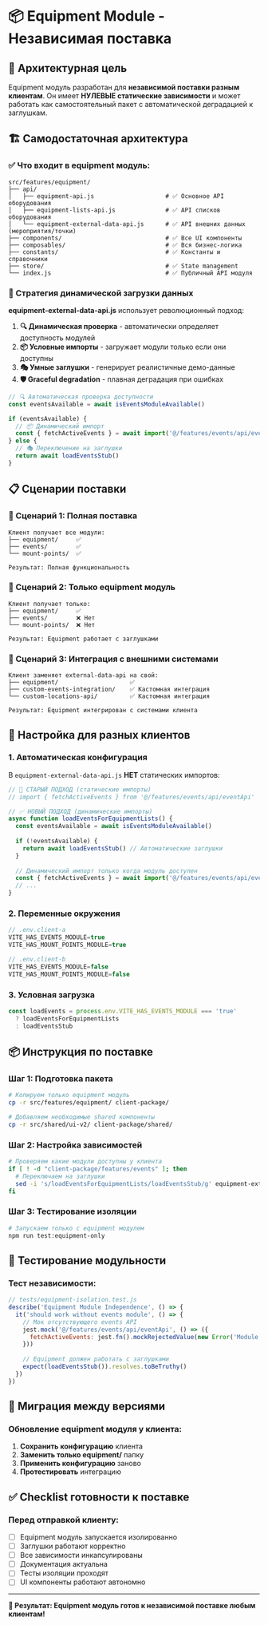 # 📦 Equipment Module - Независимая поставка

## 🎯 Архитектурная цель

Equipment модуль разработан для **независимой поставки разным клиентам**. Он имеет **НУЛЕВЫЕ статические зависимости** и может работать как самостоятельный пакет с автоматической деградацией к заглушкам.

## 🏗️ Самодостаточная архитектура

### ✅ Что входит в equipment модуль:

```
src/features/equipment/
├── api/
│   ├── equipment-api.js                    # ✅ Основное API оборудования
│   ├── equipment-lists-api.js              # ✅ API списков оборудования  
│   └── equipment-external-data-api.js      # ✅ API внешних данных (мероприятия/точки)
├── components/                             # ✅ Все UI компоненты
├── composables/                            # ✅ Вся бизнес-логика
├── constants/                              # ✅ Константы и справочники
├── store/                                  # ✅ State management
└── index.js                                # ✅ Публичный API модуля
```

### 🔄 Стратегия динамической загрузки данных

**equipment-external-data-api.js** использует революционный подход:

1. **🔍 Динамическая проверка** - автоматически определяет доступность модулей
2. **📦 Условные импорты** - загружает модули только если они доступны
3. **🎭 Умные заглушки** - генерирует реалистичные демо-данные
4. **🛡️ Graceful degradation** - плавная деградация при ошибках

```javascript
// 🔍 Автоматическая проверка доступности
const eventsAvailable = await isEventsModuleAvailable()

if (eventsAvailable) {
  // 📦 Динамический импорт
  const { fetchActiveEvents } = await import('@/features/events/api/eventApi')
} else {
  // 🎭 Переключение на заглушки
  return await loadEventsStub()
}
```

## 📋 Сценарии поставки

### 🎯 Сценарий 1: Полная поставка
```
Клиент получает все модули:
├── equipment/     ✅
├── events/        ✅  
└── mount-points/  ✅

Результат: Полная функциональность
```

### 🎯 Сценарий 2: Только equipment модуль
```
Клиент получает только:
├── equipment/     ✅
├── events/        ❌ Нет
└── mount-points/  ❌ Нет

Результат: Equipment работает с заглушками
```

### 🎯 Сценарий 3: Интеграция с внешними системами
```
Клиент заменяет external-data-api на свой:
├── equipment/                    ✅
├── custom-events-integration/    ✅ Кастомная интеграция
└── custom-locations-api/         ✅ Кастомная интеграция

Результат: Equipment интегрирован с системами клиента
```

## 🔧 Настройка для разных клиентов

### 1. Автоматическая конфигурация

В `equipment-external-data-api.js` **НЕТ** статических импортов:

```javascript
// 🚫 СТАРЫЙ ПОДХОД (статические импорты)
// import { fetchActiveEvents } from '@/features/events/api/eventApi'

// ✅ НОВЫЙ ПОДХОД (динамические импорты)
async function loadEventsForEquipmentLists() {
  const eventsAvailable = await isEventsModuleAvailable()
  
  if (!eventsAvailable) {
    return await loadEventsStub() // Автоматические заглушки
  }
  
  // Динамический импорт только когда модуль доступен
  const { fetchActiveEvents } = await import('@/features/events/api/eventApi')
  // ...
}
```

### 2. Переменные окружения

```javascript
// .env.client-a
VITE_HAS_EVENTS_MODULE=true
VITE_HAS_MOUNT_POINTS_MODULE=true

// .env.client-b  
VITE_HAS_EVENTS_MODULE=false
VITE_HAS_MOUNT_POINTS_MODULE=false
```

### 3. Условная загрузка

```javascript
const loadEvents = process.env.VITE_HAS_EVENTS_MODULE === 'true' 
  ? loadEventsForEquipmentLists 
  : loadEventsStub
```

## 📦 Инструкция по поставке

### Шаг 1: Подготовка пакета
```bash
# Копируем только equipment модуль
cp -r src/features/equipment/ client-package/

# Добавляем необходимые shared компоненты
cp -r src/shared/ui-v2/ client-package/shared/
```

### Шаг 2: Настройка зависимостей
```bash
# Проверяем какие модули доступны у клиента
if [ ! -d "client-package/features/events" ]; then
  # Переключаем на заглушки
  sed -i 's/loadEventsForEquipmentLists/loadEventsStub/g' equipment-external-data-api.js
fi
```

### Шаг 3: Тестирование изоляции
```bash
# Запускаем только с equipment модулем
npm run test:equipment-only
```

## 🧪 Тестирование модульности

### Тест независимости:
```javascript
// tests/equipment-isolation.test.js
describe('Equipment Module Independence', () => {
  it('should work without events module', () => {
    // Мок отсутствующего events API
    jest.mock('@/features/events/api/eventApi', () => ({
      fetchActiveEvents: jest.fn().mockRejectedValue(new Error('Module not found'))
    }))
    
    // Equipment должен работать с заглушками
    expect(loadEventsStub()).resolves.toBeTruthy()
  })
})
```

## 🔄 Миграция между версиями

### Обновление equipment модуля у клиента:
1. **Сохранить конфигурацию** клиента
2. **Заменить только equipment/** папку  
3. **Применить конфигурацию** заново
4. **Протестировать** интеграцию

## ✅ Checklist готовности к поставке

### Перед отправкой клиенту:
- [ ] Equipment модуль запускается изолированно
- [ ] Заглушки работают корректно  
- [ ] Все зависимости инкапсулированы
- [ ] Документация актуальна
- [ ] Тесты изоляции проходят
- [ ] UI компоненты работают автономно

---

**🎯 Результат: Equipment модуль готов к независимой поставке любым клиентам!**